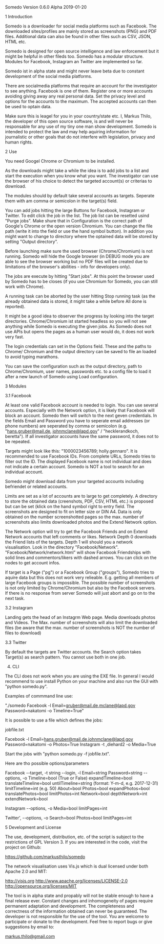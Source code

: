 Somedo Version 0.6.0 Alpha 2019-01-20


1 Introduction

Somedo is a downloader for social media platforms such as Facebook. The
downloaded sites/profiles are mainly stored as screenshots (PNG) and PDF files.
Additional data can also be found in other files such as CSV, JSON, HTML etc.

Somedo is designed for open source intelligence and law enforcement but it might be
helpful in other fileds too. Somedo has a modular structure. Modules for Facebook,
Instagram an Twitter are implemented so far.

Somedo ist in alpha state and might never leave beta due to constant development of
the social media platforms.

There are socialmedia platforms that require an account for the investigator to see
anything. Facebook is one of them. Register one or more accounts avoiding giving
away any real personal data. Set the privacy level and options for the accounts to
the maximum. The accepted accounts can then be used to optain data.

Make sure this is leagel for you in your country/state etc. I, Markus Thilo, the
developer of this open source software, is and will never be responsable for any
use of my tiny one man show development. Somedo is intended to protect the law
and may help aquiring information for journalistic or other goals that do
not interfere with legislation, privacy and human rights.


2 Use

You need Googel Chrome or Chromium to be installed.

As the downloads might take a while the idea is to add jobs to a list and start the
execution when you know what you want. The investigator can use the browser of his
choice to detect the targeted account(s) or criterias to download.

The modules should by default take several accounts as targets. Seperate them with
am comma or semicolon in the target(s) field.

You can add jobs hitting the large Buttons for Facebook, Instagram or Twitter. To
edit click the job in the list. The job list can be resetted usind "Purge jobs". Make
shure that in Configuration is the correct path of Google's Chrome or the open
version Chromium. You can change the file path (write it into the field or use the
hand symbol button). In addition you might want to change to directory where the
optained data will be stored by setting "Output directory".

Before launching make sure the used browser (Chrome/Chromium) is not running. Somedo
will hide the Google browser (in DEBUG mode you are able to see the browser working
but no PDF files will be created due to limitations of the browser's abilities -
info for developers only).

The jobs are execute by hitting "Start jobs". At this point the browser used by
Somedo has to be closes (if you use Chromium for Somedo, you can still work with
Chrome).

A running task can be aborted by the user hitting Stop running task (as the already
obtained data is stored, it might take a while before All done is reported).

It might be a good idea to observer the progress by looking into the target directories.
Chrome/Chromium ist started headless so you will not see anything while Somedo is
executing the given jobs. As Somedo does not use APIs but opens the pages as a human
user would do, it does not work very fast.

The login credentials can set in the Options field. These and the paths to Chrome/
Chromium and the output directory can be saved to file an loaded to avoid typing
marathons.

You can save the configuration
such as the output directory, path to Chrome/Chromium, user names, passwords etc. to
a config file to load it after a new launch of Somedo using Load configuration.


3 Modules

3.1 Facebook

At least one valid Facebook account is needed to login. You can use several accounts.
Especially with the Network option, it is likely that Facebook will block an account.
Somedo then will switch to the next geven credentials. In the fields Email and Password
you have to seperate email addresses (or phone numbers) are seperated by comma or
semicolon (e.g. "hans.gruber@mail.de, johnmclane@lapd.gov" / "hecklerandkoch, beretta").
If all investigator accounts have the same password, it does not to be repeated.

Targets might look like this: "1000023456789; holly.gennaro". It is recommended to use
Facebook IDs. From complete URLs, Somedo tries to filter out the ID. The displayed
Facebook name is not individual and does not indicate a certain account. Somedo is NOT a
tool to search for an individual account.

Somedo might download data from your targeted accounts including befriendet or related
accounts. 

Limits are set as a lot of accounts are to large to get completely. A directory to store
the obtained data (creenshots, PDF, CSV, HTML etc.) is proposed but can be set (klick on
the hand symbol right to entry field. The screenshots are designed to fit on letter size
or DIN A4. Data is only obtained on the number screenshotted pages so the max. number of
screenshots also limits downloaded photos and the Extend Network option.

The Network option will try to get the Facebook Friends and on Extend Network accounts
that left comments or likes. Network Depth 0 downloads the Friend lists of the targets.
Depth 1 will should you a network visualisation. Look in the directory "Facebook/Network".
"Facebook/Network/network.html" will show Facebook Friendships with solid lines and
commentors/likers with dashed arrows. You can click on the nodes to get account infos.

If target is a Page ("pg") or a Facebook Group ("groups"), Somedo tries to aquire data but
this does not work very relieable. E.g. getting all members of large Facebook groups is
impossible. The possible number of screenshots is not only limited by Chrome/Chromium but
also by the Facebook servers. If there is no response from server Somedo will just abort
and go on to the next task.


3.2 Instagram

Landing gets the head of an Instagrm Web page. Media downloads photos and Videos. The
Max. number of screenshots will also limit the downloaded files (be aware that the max.
number of screenshots is NOT the number of files to download)


3.3 Twitter

By default the targets are Twitter accounts. the Search option takes Target(s) as search
pattern. You cannot use both in one job.


4. CLI

The CLI does not work when you are using the EXE file. In general I would recommend to use
install Python on your machine and also run the GUI with "python somedo.py".

Examples of commmand line use:

"./somedo Facebook -l Email=gruber@mail.de,mclane@lapd.gov Password=nakatomi -o Timeline=True"

It is possible to use a file which defines the jobs:

jobfile.txt

Facebook -l Email=hans.gruber@mail.de,johnmclane@lapd.gov Password=nakatomi -o Photos=True
Instagram -t ,diehard2 -o Media=True

Start the jobs with "python somedo.py -f jobfile.txt".

Here are tho possible options/parameters

Facebook
	--target, -t
		string
	--login, -l
		Email=string
		Password=string
	--options, -o
		Timeline=bool (True or False)
		expandTimeline=bool
		translateTimeline=bool
		untilTimeline=string (format: Y-m-d, e.g. 2017-12-31)
		limitTimeline=int (e.g. 50)
		About=bool
		Photos=bool
		expandPhotos=bool
		translatePhotos=bool
		limitPhotos=int
		Network=bool
		depthNetwork=int
		extendNetwork=bool
				
Instagram
	--options, -o
		Media=bool
		limitPages=int

Twitter',
	--options, -o
		Search=bool
		Photos=bool
		limitPages=int


5 Development and License

The use, development, distribution, etc. of the script is subject to the restrictions of
GPL Version 3.
If you are interested in the code, visit the project on Github:

https://github.com/markusthilo/somedo

The network visualisation uses Vis.js which is dual licensed under both Apache 2.0 and MIT:

http://visjs.org
http://www.apache.org/licenses/LICENSE-2.0
http://opensource.org/licenses/MIT

The tool is in alpha state and propably will not be stable enough to have a final release
ever. Constant changes and inhomogeneity of pages require permanent adaptation and development.
The completeness and correctness of the information obtained can never be guaranteed.
The developer is not responsible for the use of the tool.
You are welcome to participate or donate to the development. Feel free to report bugs or
give suggestions by email to:

markus.thilo@gmail.com

